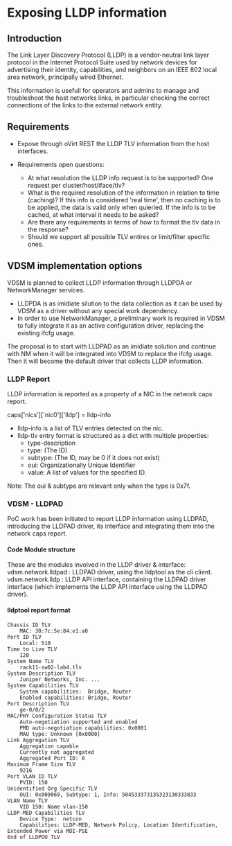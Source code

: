 # Exposing LLDP information

## Introduction
The Link Layer Discovery Protocol (LLDP) is a vendor-neutral link layer protocol in the Internet Protocol Suite used by network devices for advertising their identity, capabilities, and neighbors on an IEEE 802 local area network, principally wired Ethernet.

This information is usefull for operators and admins to manage and troubleshoot the host networks links, in particular checking the correct connections of the links to the external network entity.

## Requirements

- Expose through oVirt REST the LLDP TLV information from the host interfaces.

- Requirements open questions:
  - At what resolution the LLDP info request is to be supported? One request per cluster/host/iface/tlv?
  - What is the required resolution of the information in relation to time (caching)? If this info is considered 'real time', then no caching is to be applied, the data is valid only when quieried. If the info is to be cached, at what interval it needs to be asked?
  - Are there any requirements in terms of how to format the tlv data in the response?
  - Should we support all possible TLV entires or limit/filter specific ones.

## VDSM implementation options

VDSM is planned to collect LLDP information through LLDPDA or NetworkManager services.
- LLDPDA is as imidiate silution to the data collection as it can be used by VDSM as a driver without any special work dependency.
- In order to use NetworkManager, a preliminary work is required in VDSM to fully integrate it as an active configuration driver, replacing the existing ifcfg usage.

The proposal is to start with LLDPAD as an imidiate solution and continue with NM when it will be integrated into VDSM to replace the ifcfg usage. Then it will become the default driver that collects LLDP information.

### LLDP Report

LLDP information is reported as a property of a NIC in the network caps report.

caps['nics']['nic0']['lldp'] = lldp-info

- lldp-info is a list of TLV entries detected on the nic.
- lldp-tlv entry format is structured as a dict with multiple properties:
  - type-description
  - type: (The ID)
  - subtype: (The ID, may be 0 if it does not exist)
  - oui: Organizationally Unique Identifier
  - value: A list of values for the specified ID. 
  
Note: The oui & subtype are relevant only when the type is 0x7f.

### VDSM - LLDPAD

PoC work has been initiated to report LLDP information using LLDPAD, introducing the LLDPAD driver, its interface and integrating them into the network caps report.

#### Code Module structure

These are the modules involved in the LLDP driver & interface:
vdsm.network.lldpad : LLDPAD driver, using the lldptool as the cli client.
vdsm.network.lldp : LLDP API interface, containing the LLDPAD driver interface (which implements the LLDP API interface using the LLDPAD driver).

#### lldptool report format
~~~~
Chassis ID TLV
	MAC: 30:7c:5e:84:e1:a0
Port ID TLV
	Local: 510
Time to Live TLV
	120
System Name TLV
	rack11-sw02-lab4.tlv
System Description TLV
	Juniper Networks, Inc. ...
System Capabilities TLV
	System capabilities:  Bridge, Router
	Enabled capabilities: Bridge, Router
Port Description TLV
	ge-0/0/2
MAC/PHY Configuration Status TLV
	Auto-negotiation supported and enabled
	PMD auto-negotiation capabilities: 0x0001
	MAU type: Unknown [0x0000]
Link Aggregation TLV
	Aggregation capable
	Currently not aggregated
	Aggregated Port ID: 0
Maximum Frame Size TLV
	9216
Port VLAN ID TLV
	PVID: 150
Unidentified Org Specific TLV
	OUI: 0x009069, Subtype: 1, Info: 504533373135323130333833
VLAN Name TLV
	VID 150: Name vlan-150
LLDP-MED Capabilities TLV
	Device Type:  netcon
	Capabilities: LLDP-MED, Network Policy, Location Identification, Extended Power via MDI-PSE
End of LLDPDU TLV
~~~~
